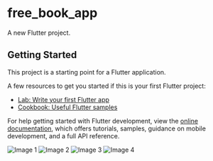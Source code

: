 # free_book_app

A new Flutter project.

## Getting Started

This project is a starting point for a Flutter application.

A few resources to get you started if this is your first Flutter project:

- [Lab: Write your first Flutter app](https://docs.flutter.dev/get-started/codelab)
- [Cookbook: Useful Flutter samples](https://docs.flutter.dev/cookbook)

For help getting started with Flutter development, view the
[online documentation](https://docs.flutter.dev/), which offers tutorials,
samples, guidance on mobile development, and a full API reference.


![Image 1](screenShots/photo_1_2023-08-17_14-02-10.jpg)
![Image 2](screenShots/photo_2_2023-08-17_14-02-10.jpg)
![Image 3](screenShots/photo_3_2023-08-17_14-02-10.jpg)
![Image 4](screenShots/photo_4_2023-08-17_14-02-10.jpg)
